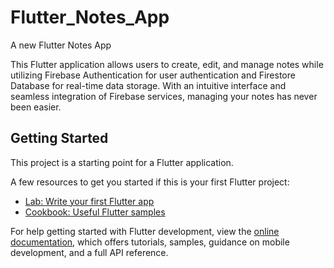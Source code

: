 # Flutter_Notes_App

A new Flutter Notes App

This Flutter application allows users to create, edit, and manage notes while utilizing Firebase Authentication for user authentication and Firestore Database for real-time data storage. With an intuitive interface and seamless integration of Firebase services, managing your notes has never been easier.




## Getting Started

This project is a starting point for a Flutter application.

A few resources to get you started if this is your first Flutter project:

- [Lab: Write your first Flutter app](https://docs.flutter.dev/get-started/codelab)
- [Cookbook: Useful Flutter samples](https://docs.flutter.dev/cookbook)

For help getting started with Flutter development, view the
[online documentation](https://docs.flutter.dev/), which offers tutorials,
samples, guidance on mobile development, and a full API reference.

